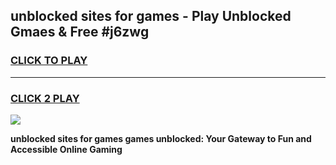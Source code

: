 
## unblocked sites for games - Play Unblocked Gmaes & Free #j6zwg
<h3>
<a href="https://premium.freeplayer.one?title=unblocked_sites_for_games&ref=03M">CLICK TO PLAY</a></h3>
<hr>

<h3>
<a href="https://premium.freeplayer.one?title=unblocked_sites_for_games&ref=03M">CLICK 2 PLAY</a>
  
</h3>

<a href="https://premium.freeplayer.one?title=unblocked_sites_for_games&ref=03M"><img src="https://clearcache.store/games.png"></a>


**unblocked sites for games games unblocked: Your Gateway to Fun and Accessible Online Gaming**
